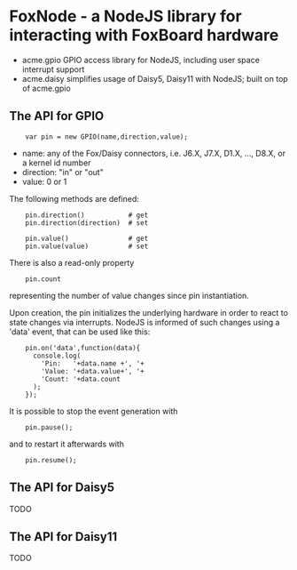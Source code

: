 FoxNode - a NodeJS library for interacting with FoxBoard hardware
=================================================================

-  acme.gpio
   GPIO access library for NodeJS, including user space interrupt support
-  acme.daisy
   simplifies usage of Daisy5, Daisy11 with NodeJS; built on top of acme.gpio

The API for GPIO
----------------

        var pin = new GPIO(name,direction,value);

- name: any of the Fox/Daisy connectors, i.e. J6.X, J7.X, D1.X, ..., D8.X,
  or a kernel id number
- direction: "in" or "out"
- value: 0 or 1

The following methods are defined:

        pin.direction()           # get
        pin.direction(direction)  # set

        pin.value()               # get
        pin.value(value)          # set

There is also a read-only property

        pin.count

representing the number of value changes since pin
instantiation.

Upon creation, the pin initializes the underlying
hardware in order to react to state changes via 
interrupts. NodeJS is informed of such changes
using a 'data' event, that can be used like this:

        pin.on('data',function(data){
          console.log(
            'Pin:   '+data.name +', '+
            'Value: '+data.value+', '+
            'Count: '+data.count
          );
        });

It is possible to stop the event generation with

        pin.pause();

and to restart it afterwards with

        pin.resume();

The API for Daisy5
------------------

TODO

The API for Daisy11
-------------------

TODO
